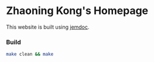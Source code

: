 # Zhaoning Kong's Homepage

This website is built using [jemdoc](http://jemdoc.jaboc.net/index.html).

### Build

```bash
make clean && make
```